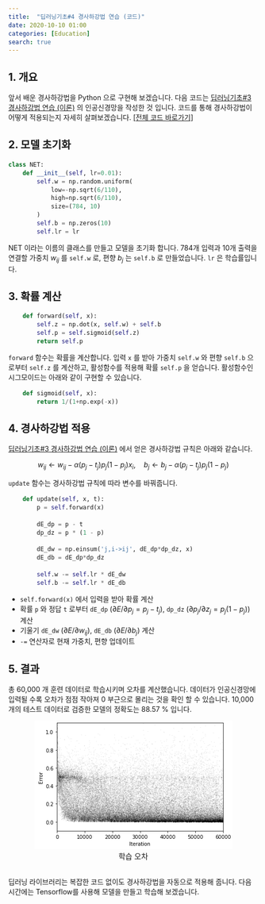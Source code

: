 ```yaml
---
title:  "딥러닝기초#4 경사하강법 연습 (코드)"
date: 2020-10-10 01:00
categories: [Education]
search: true
---
```

## 1. 개요
앞서 배운 경사하강법을 Python 으로 구현해 보겠습니다. 다음 코드는 [딥러닝기초#3 경사하강법 연습 (이론)](..\03_gd_exercise_theory) 의 인공신경망을 작성한 것 입니다. 코드를 통해 경사하강법이 어떻게 적용되는지 자세히 살펴보겠습니다. <a href="https://github.com/phykn/example_code/blob/main/dl_basic/mnist_gd.ipynb">[전체 코드 바로가기]</a>

## 2. 모델 초기화
```python
class NET:
    def __init__(self, lr=0.01):
        self.w = np.random.uniform(
            low=-np.sqrt(6/110), 
            high=np.sqrt(6/110), 
            size=(784, 10)
        )
        self.b = np.zeros(10)
        self.lr = lr
```
NET 이라는 이름의 클래스를 만들고 모델을 초기화 합니다. 784개 입력과 10개 출력을 연결할 가중치 $w_{ij}$ 를 `self.w` 로, 편향 $b_{j}$ 는 `self.b` 로 만들었습니다. `lr` 은 학습률입니다.

## 3. 확률 계산
```python
    def forward(self, x):
        self.z = np.dot(x, self.w) + self.b
        self.p = self.sigmoid(self.z)
        return self.p
```
`forward` 함수는 확률을 계산합니다. 입력 `x` 를 받아 가중치 `self.w` 와 편향 `self.b` 으로부터 `self.z` 를 계산하고, 활성함수를 적용해 확률 `self.p` 을 얻습니다. 활성함수인 시그모이드는 아래와 같이 구현할 수 있습니다.

```python
    def sigmoid(self, x):
        return 1/(1+np.exp(-x))
```

## 4. 경사하강법 적용
[딥러닝기초#3 경사하강법 연습 (이론)](..\03_gd_exercise_theory) 에서 얻은 경사하강법 규칙은 아래와 같습니다.

$$
w_{ij} \gets w_{ij} - \alpha (p_{j} - t_{j}) p_{j} (1- p_{j}) x_{i}, \quad b_{j} \gets b_{j} - \alpha (p_{j} - t_{j}) p_{j} (1- p_{j})
$$

`update` 함수는 경사하강법 규칙에 따라 변수를 바꿔줍니다. 
```python
    def update(self, x, t):
        p = self.forward(x)
        
        dE_dp = p - t
        dp_dz = p * (1 - p)
        
        dE_dw = np.einsum('j,i->ij', dE_dp*dp_dz, x)
        dE_db = dE_dp*dp_dz
        
        self.w -= self.lr * dE_dw
        self.b -= self.lr * dE_db        
```

- `self.forward(x)` 에서 입력을 받아 확률 계산
- 확률 `p` 와 정답 `t` 로부터 `dE_dp` $({\partial E} / {\partial p_{j}} = p_{j}-t_{j})$, `dp_dz` $({\partial p_{j}} / {\partial z_{j}} = p_{j}(1-p_{j}))$ 계산
- 기울기 `dE_dw` $({\partial E} / {\partial w_{ij}})$, `dE_db` $({\partial E} / {\partial b_{j}})$ 계산
- `-=` 연산자로 현재 가중치, 편향 업데이트

## 5. 결과
총 60,000 개 훈련 데이터로 학습시키며 오차를 계산했습니다. 데이터가 인공신경망에 입력될 수록 오차가 점점 작아져 0 부근으로 몰리는 것을 확인 할 수 있습니다. 10,000 개의 테스트 데이터로 검증한 모델의 정확도는 88.57 % 입니다.
<center><img src="/assets/images/education/graph_numpy.png"></center>
<center style="font-size:15px">학습 오차</center><br>

딥러닝 라이브러리는 복잡한 코드 없이도 경사하강법을 자동으로 적용해 줍니다. 다음 시간에는 Tensorflow를 사용해 모델을 만들고 학습해 보겠습니다.